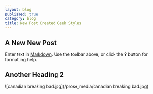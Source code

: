 ```yaml
---
layout: blog
published: true
category: blog
title: New Post Created Geek Styles
---
```


## A New New Post

Enter text in [Markdown](http://daringfireball.net/projects/markdown/). Use the toolbar above, or click the **?** button for formatting help.

## Another Heading 2

![canadian breaking bad.jpg](/prose_media/canadian breaking bad.jpg)
